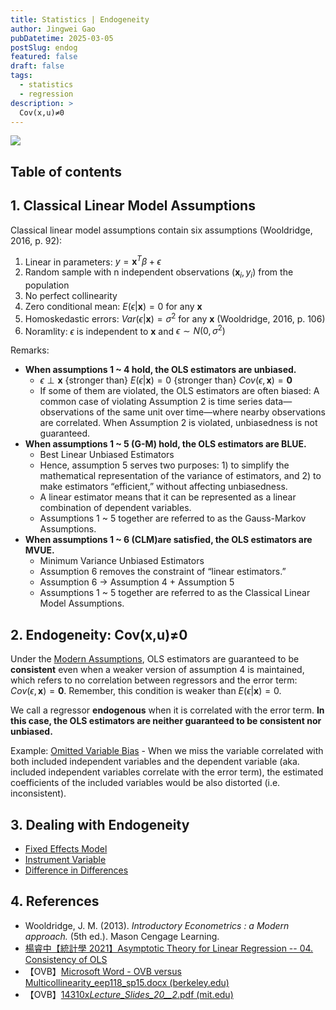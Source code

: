 ```yaml
---
title: Statistics | Endogeneity
author: Jingwei Gao
pubDatetime: 2025-03-05
postSlug: endog
featured: false
draft: false
tags:
  - statistics
  - regression
description: >
  Cov(x,u)≠0
---
```


<img src="/assets/endog-1.png">

## Table of contents

## 1. Classical Linear Model Assumptions

Classical linear model assumptions contain six assumptions (Wooldridge, 2016, p. 92):

1. Linear in parameters: $y=\mathbf{x}^T\beta + \epsilon$
2. Random sample with n independent observations $(\mathbf{x}_i, y_i)$ from the population
3. No perfect collinearity
4. Zero conditional mean: $E(\epsilon | \mathbf{x}) = 0$ for any $\mathbf{x}$
5. Homoskedastic errors: $Var(\epsilon | \mathbf{x}) = \sigma^2$ for any $\mathbf{x}$ (Wooldridge, 2016, p. 106)
6. Noramlity: $\epsilon$ is independent to $\mathbf{x}$ and $\epsilon \sim N(0, \sigma^2)$

Remarks:

- **When assumptions 1 ~ 4 hold, the OLS estimators are unbiased.**
  - $\epsilon \perp \mathbf{x}$ {stronger than} $E(\epsilon | \mathbf{x}) = 0$ {stronger than} $Cov(\epsilon, \mathbf{x}) = \mathbf{0}$
  - If some of them are violated, the OLS estimators are often biased: A common case of violating Assumption 2 is time series data—observations of the same unit over time—where nearby observations are correlated. When Assumption 2 is violated, unbiasedness is not guaranteed.
- **When assumptions 1 ~ 5 (G-M) hold, the OLS estimators are BLUE.**
  - Best Linear Unbiased Estimators
  - Hence, assumption 5 serves two purposes: 1) to simplify the mathematical representation of the variance of estimators, and 2) to make estimators “efficient,” without affecting unbiasedness.
  - A linear estimator means that it can be represented as a linear combination of dependent variables.
  - Assumptions 1 ~ 5 together are referred to as the Gauss-Markov Assumptions.
- **When assumptions 1 ~ 6 (CLM)are satisfied, the OLS estimators are MVUE.**
  - Minimum Variance Unbiased Estimators
  - Assumption 6 removes the constraint of “linear estimators.”
  - Assumption 6 → Assumption 4 + Assumption 5
  - Assumptions 1 ~ 5 together are referred to as the Classical Linear Model Assumptions.

## 2. Endogeneity: Cov(x,u)≠0

Under the [Modern Assumptions](https://www.youtube.com/watch?v=BDll385V8dY), OLS estimators are guaranteed to be **consistent** even when a weaker version of assumption 4 is maintained, which refers to no correlation between regressors and the error term: $Cov(\epsilon, \mathbf{x}) = \mathbf{0}$. Remember, this condition is weaker than $E(\epsilon | \mathbf{x}) = 0$.

We call a regressor **endogenous** when it is correlated with the error term. **In this case, the OLS estimators are neither guaranteed to be consistent nor unbiased.**

Example: [Omitted Variable Bias](https://are.berkeley.edu/courses/EEP118/current/handouts/OVB%20versus%20Multicollinearity_eep118_sp15.pdf) - When we miss the variable correlated with both included independent variables and the dependent variable (aka. included independent variables correlate with the error term), the estimated coefficients of the included variables would be also distorted (i.e. inconsistent).

## 3. Dealing with Endogeneity

- [Fixed Effects Model](https://lobbyboy-dray.github.io/posts/fixed-effects-model/)
- [Instrument Variable](https://lobbyboy-dray.github.io/posts/instrument/)
- [Difference in Differences](https://lobbyboy-dray.github.io/posts/crash-course-causal-inf/)

## 4. References

- Wooldridge, J. M. (2013). _Introductory Econometrics : a Modern approach._ (5th ed.). Mason Cengage Learning.
- [楊睿中【統計學 2021】Asymptotic Theory for Linear Regression -- 04. Consistency of OLS](https://www.youtube.com/watch?v=BDll385V8dY)
- 【OVB】[Microsoft Word - OVB versus Multicollinearity_eep118_sp15.docx (berkeley.edu)](https://are.berkeley.edu/courses/EEP118/current/handouts/OVB%20versus%20Multicollinearity_eep118_sp15.pdf)
- 【OVB】[14310x*Lecture_Slides_20\_\_2*.pdf (mit.edu)](https://openlearninglibrary.mit.edu/assets/courseware/v1/dbcda49448cf5453bfe40b3181f77699/asset-v1:MITx+14.310x+2T2021+type@asset+block/14310x_Lecture_Slides_20__2_.pdf)
